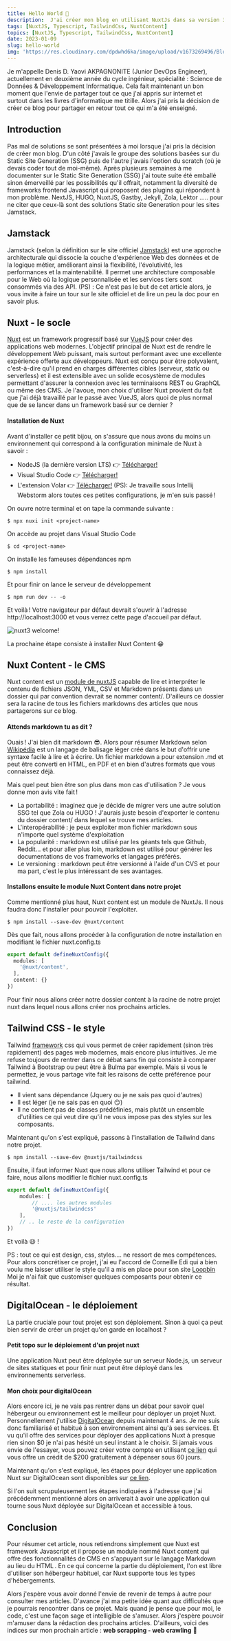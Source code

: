 ```yaml
---
title: Hello World 🤠 
description:  J'ai créer mon blog en utilisant NuxtJs dans sa version 3, Nuxt content et Tailwind CSS. 
tags: [NuxtJS, Typescript, TailwindCss, NuxtContent]
topics: [NuxtJS, Typescript, TailwindCss, NuxtContent]  
date: 2023-01-09
slug: hello-world
img: 'https://res.cloudinary.com/dpdwhd6ka/image/upload/v1673269496/Blog/articles/nuxt-js/helloworld_gnvjcx.png'
---
```


Je m'appelle Denis D. Yaovi AKPAGNONITE (Junior DevOps Engineer), actuellement en deuxième année du cycle ingénieur, spécialité : Science de Données & Développement Informatique.
Cela fait maintenant un bon moment que l'envie de partager tout ce que j'ai appris sur internet et surtout dans les livres d'informatique me titille. Alors j'ai pris  la décision de créer ce blog pour partager en retour tout ce qui m'a été enseigné.

## Introduction

Pas mal de solutions se sont présentées à moi lorsque j'ai pris la décision de créer mon blog. D'un côté j'avais le groupe des solutions basées sur du Static Site Generation (SSG)
puis de l'autre j'avais l'option du scratch (où je devais coder tout de moi-même). Après plusieurs semaines à me documenter sur le Static Site Generation (SSG) j'ai toute suite été emballé
sinon émerveillé par les possibilités qu'il offrait, notamment la diversité de frameworks frontend Javascript qui proposent des plugins qui répondent à mon problème.
NextJS, HUGO, NuxtJS, Gastby, Jekyll, Zola, Lektor ..... pour ne citer que ceux-là sont des solutions Static site Generation pour les sites Jamstack.

## Jamstack 

Jamstack (selon la définition sur le site officiel [Jamstack](https://jamstack.org/)) est une approche architecturale qui dissocie la couche d'expérience Web des données et de la logique métier, améliorant ainsi la flexibilité, l'évolutivité, les performances et la maintenabilité.
Il permet une architecture composable pour le Web où la logique personnalisée et les services tiers sont consommés via des API.
(PS) : Ce n'est pas le but de cet article alors, je vous invite à faire un tour sur le site officiel et de lire un peu la doc pour en savoir plus.


## Nuxt - le socle

[Nuxt]('https://nuxt.com/') est un framework progressif basé sur [VueJS]('https://vuejs.org/) pour créer des applications web modernes. L'objectif principal de Nuxt est
de rendre le développement Web puissant, mais surtout performant avec une excellente expérience offerte aux développeurs.
Nuxt est conçu pour être polyvalent, c'est-à-dire qu'il prend en charges différentes cibles (serveur, static ou serverless) et il est extensible avec un solide ecosystème de modules
permettant d'assurer la connexion avec les terminaisons REST ou GraphQL ou même des CMS.
Je l'avoue, mon choix d'utiliser Nuxt provient du fait que j'ai déjà travaillé par le passé avec VueJS, alors quoi de plus normal que de se lancer dans un framework basé sur ce dernier ?

#### Installation de Nuxt

Avant d'installer ce petit bijou, on s'assure que nous avons du moins un environnement qui correspond à la configuration minimale de Nuxt à savoir :
  - NodeJS (la dernière version LTS) 👉 <a href="https://nodejs.org/en/download/" target="_blank">Télécharger!</a>
  - Visual Studio Code 👉 <a href="https://code.visualstudio.com/" target="_blank">Télécharger!</a>
  - L'extension Volar 👉 <a href="https://marketplace.visualstudio.com/items?itemName=Vue.volar" target="_blank">Télécharger!</a>
(PS): Je travaille sous Intellij Webstorm alors toutes ces petites configurations, je m'en suis passé ! 

On ouvre notre terminal et on tape la commande suivante :

```shell
$ npx nuxi init <project-name>
```
On accède au projet dans Visual Studio Code
```shell
$ cd <project-name>
```
On installe les fameuses dépendances npm
```shell
$ npm install
```
Et pour finir on lance le serveur de développement
```shell
$ npm run dev -- -o
```

Et voilà ! Votre navigateur par défaut devrait s'ouvrir à l'adresse http://localhost:3000 et vous verrez cette
page d'accueil par défaut.

![nuxt3 welcome!](https://res.cloudinary.com/dpdwhd6ka/image/upload/v1671898703/Blog/articles/nuxt-js/hello_nuxt_jvn1pe.png "Page d'accueil d'un projet Nuxt3")

La prochaine étape consiste à installer Nuxt Content 😁

## Nuxt Content - le CMS

Nuxt content est un <a href="https://nuxt.com/modules" target="_blank">module de nuxtJS</a> capable de lire et interpréter
le contenu de fichiers JSON, YML, CSV et Markdown présents dans un dossier qui par convention devrait se nommer content/.
D'ailleurs ce dossier sera la racine de tous les fichiers markdowns des articles que nous partagerons sur ce blog.

#### Attends markdown tu as dit ?

Ouais ! J'ai bien dit markdown 😎. Alors pour résumer Markdown selon <a href="https://fr.wikipedia.org/wiki/Markdown" target="_blank">Wikipédia</a>
est un langage de balisage léger créé dans le but d'offrir une syntaxe facile à lire et à écrire.
Un fichier markdown a pour extension .md et peut être converti en HTML, en PDF et en bien d'autres formats que vous connaissez déjà.

Mais quel peut bien être son plus dans mon cas d'utilisation ? Je vous donne mon avis vite fait !
- La portabilité : imaginez que je décide de migrer vers une autre solution SSG tel que Zola ou HUGO ! J'aurais juste besoin d'exporter le contenu du dossier content/ dans lequel se trouve mes articles.
- L'interopérabilité : je peux exploiter mon fichier markdown sous n'importe quel système d'exploitation
- La popularité : markdown est utilisé par les géants tels que Github, Reddit... et pour aller plus loin, markdown est utilisé pour générer les documentations de vos frameworks et langages préférés.
- Le versioning : markdown peut être versionné à l'aide d'un CVS et pour ma part, c'est le plus intéressant de ses avantages.

#### Installons ensuite le module Nuxt Content dans notre projet

Comme mentionné plus haut, Nuxt content est un module de NuxtJs. Il nous faudra donc l'installer pour pouvoir l'exploiter.

```shell
$ npm install --save-dev @nuxt/content
```
Dès que fait, nous allons procéder à la configuration de notre installation en modifiant le fichier nuxt.config.ts
```ts
export default defineNuxtConfig({
  modules: [
    '@nuxt/content',
  ],
  content: {}
})
```
Pour finir nous allons créer notre dossier content à la racine de notre projet nuxt dans lequel nous allons créer nos prochains articles.

## Tailwind CSS - le style

Tailwind <a href="https://tailwindcss.com/" target="_blank">framework</a> css qui vous permet de créer rapidement (sinon très rapidement) des pages web modernes, mais encore plus intuitives.
Je me refuse toujours de rentrer dans ce débat sans fin qui consiste à comparer Tailwind à Bootstrap ou peut être à Bulma par exemple. Mais si vous le permettez, je vous partage vite fait les raisons de cette préférence pour tailwind.
- Il vient sans dépendance (Jquery ou je ne sais pas quoi d'autres)
- Il est léger (je ne sais pas en quoi 😏)
- Il ne contient pas de classes prédéfinies, mais plutôt un ensemble d'utilities ce qui veut dire qu'il ne vous impose pas des styles sur les composants.

Maintenant qu'on s'est expliqué, passons à l'installation de Tailwind dans notre projet.
```shell
$ npm install --save-dev @nuxtjs/tailwindcss
```
Ensuite, il faut informer Nuxt que nous allons utiliser Tailwind et pour ce faire, nous allons modifier le fichier nuxt.config.ts
```ts
export default defineNuxtConfig({
    modules: [
        // .... les autres modules
        '@nuxtjs/tailwindcss'
    ],
    // .. le reste de la configuration
})
```
Et voilà 😃 ! 

PS : tout ce qui est design, css, styles.... ne ressort de mes compétences. Pour alors concrétiser ce projet, j'ai eu l'accord de Corneille Edi qui a bien voulu me laisser utiliser le style qu'il a mis en place pour son site <a href="https://loopbin.dev" target="_blank">Loopbin</a></span>
Moi je n'ai fait que customiser quelques composants pour obtenir ce résultat.

## DigitalOcean - le déploiement

La partie cruciale pour tout projet est son déploiement. Sinon à quoi ça peut bien servir de créer un projet qu'on garde en localhost ? 

#### Petit topo sur le déploiement d'un projet nuxt

Une application Nuxt peut être déployée sur un serveur Node.js, un serveur de sites statiques et pour finir nuxt peut être déployé dans les environnements serverless.

#### Mon choix pour digitalOcean

Alors encore ici, je ne vais pas rentrer dans un débat pour savoir quel hébergeur ou environnement est le meilleur pour déployer un projet Nuxt.
Personnellement j'utilise <a href="https://m.do.co/c/1ab2e4cb3425" target="_blank">DigitalOcean</a> depuis maintenant 4 ans. Je me suis donc familiarisé et habitué à son environnement ainsi qu'à ses services. Et vu qu'il offre des services pour déployer des applications Nuxt à presque rien sinon $0
je n'ai pas hésité un seul instant à le choisir.
Si jamais vous envie de l'essayer, vous pouvez créer votre compte en utilisant <a href="https://m.do.co/c/1ab2e4cb3425" target="_blank">ce lien</a> qui vous offre un crédit de $200 gratuitement à dépenser sous 60 jours.

Maintenant qu'on s'est expliqué, les étapes pour déployer une application Nuxt sur DigitalOcean sont disponibles sur <a href="https://docs.digitalocean.com/products/app-platform/how-to/create-apps/" target="_blank">ce lien</a>.

Si l'on suit scrupuleusement les étapes indiquées à l'adresse que j'ai précédemment mentionné alors on arriverait à avoir une application qui tourne sous Nuxt déployée sur DigitalOcean et accessible à tous.

## Conclusion

Pour résumer cet article, nous retiendrons simplement que Nuxt est framework Javascript et il propose un module nommé Nuxt content qui offre des fonctionnalités de CMS en s'appuyant sur le langage Markdown au lieu du HTML . En ce qui concerne la partie du déploiement, l'on est libre d'utiliser son hébergeur
habituel, car Nuxt supporte tous les types d'hébergements.

Alors j'espère vous avoir donné l'envie de revenir de temps à autre pour consulter mes articles. D'avance j'ai ma petite idée quant aux difficultés que je pourrais rencontrer dans ce projet. Mais quand je pense que pour moi, le code, c'est une façon sage et intelligible de s'amuser. Alors j'espère pouvoir
m'amuser dans la rédaction des prochains articles.
D'ailleurs, voici des indices sur mon prochain article : **web scrapping - web crawling** 🫡
